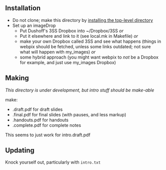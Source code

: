 
## Installation

* Do not clone; make this directory by [installing the top-level directory](https://github.com/Bio3SS/top/blob/master/README.md)
* Set up an imageDrop
	* Put Dushoff's 3SS Dropbox into ~/Dropbox/3SS _or_
	* Put it elsewhere and link to it (see local.mk in Makefile) _or_
	* make your own Dropbox called 3SS and see what happens (things in webpix should be fetched, unless some links outdated; not sure what will happen with my_images) _or_
	* some hybrid approach (you might want webpix to _not_ be a Dropbox for example, and just use my_images Dropbox)

## Making

_This directory is under development, but intro stuff should be make-able_

make:
* <unit>.draft.pdf for draft slides
* <unit>.final.pdf for final slides (with pauses, and less markup)
* <unit>.handouts.pdf for handouts
* <unit>.complete.pdf for complete notes

This seems to just work for intro.draft.pdf

## Updating

Knock yourself out, particularly with `intro.txt`
